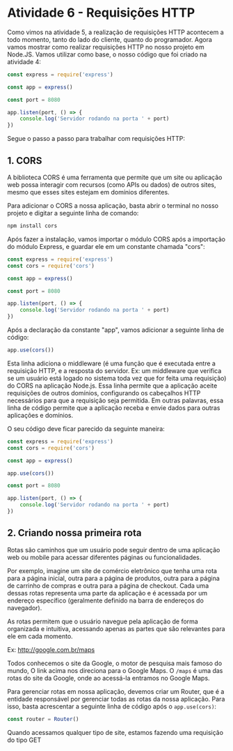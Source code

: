 # Atividade 6 - Requisições HTTP

Como vimos na atividade 5, a realização de requisições HTTP acontecem a todo momento, tanto do lado do cliente, quanto do programador. Agora vamos mostrar como realizar requisições HTTP no nosso projeto em Node.JS.
Vamos utilizar como base, o nosso código que foi criado na atividade 4:

```javascript
const express = require('express')

const app = express()

const port = 8080

app.listen(port, () => {
    console.log('Servidor rodando na porta ' + port)
})
```
Segue o passo a passo para trabalhar com requisições HTTP:

## 1. CORS

A biblioteca CORS é uma ferramenta que permite que um site ou aplicação web possa interagir com recursos (como APIs ou dados) de outros sites, mesmo que esses sites estejam em domínios diferentes.

Para adicionar o CORS a nossa aplicação, basta abrir o terminal no nosso projeto e digitar a seguinte linha de comando:

```bash
npm install cors
```

Após fazer a instalação, vamos importar o módulo CORS após a importação do módulo Express, e guardar ele em um constante chamada "cors":

```javascript
const express = require('express')
const cors = require('cors')

const app = express()

const port = 8080

app.listen(port, () => {
    console.log('Servidor rodando na porta ' + port)
})
```

Após a declaração da constante "app", vamos adicionar a seguinte linha de código:

```javascript
app.use(cors())
```

Esta linha adiciona o middleware (é uma função que é executada entre a requisição HTTP, e a resposta do servidor. Ex: um middleware que verifica se um usuário está logado no sistema toda vez que for feita uma requisição) do CORS na aplicação Node.js. Essa linha permite que a aplicação aceite requisições de outros domínios, configurando os cabeçalhos HTTP necessários para que a requisição seja permitida. Em outras palavras, essa linha de código permite que a aplicação receba e envie dados para outras aplicações e domínios.

O seu código deve ficar parecido da seguinte maneira:

```javascript
const express = require('express')
const cors = require('cors')

const app = express()

app.use(cors())

const port = 8080

app.listen(port, () => {
    console.log('Servidor rodando na porta ' + port)
})
```

## 2. Criando nossa primeira rota

Rotas são caminhos que um usuário pode seguir dentro de uma aplicação web ou mobile para acessar diferentes páginas ou funcionalidades.

Por exemplo, imagine um site de comércio eletrônico que tenha uma rota para a página inicial, outra para a página de produtos, outra para a página de carrinho de compras e outra para a página de checkout. Cada uma dessas rotas representa uma parte da aplicação e é acessada por um endereço específico (geralmente definido na barra de endereços do navegador).

As rotas permitem que o usuário navegue pela aplicação de forma organizada e intuitiva, acessando apenas as partes que são relevantes para ele em cada momento.

Ex: http://google.com.br/maps

Todos conhecemos o site da Google, o motor de pesquisa mais famoso do mundo, O link acima nos direciona para o Google Maps. O `/maps` é uma das rotas do site da Google, onde ao acessá-la entramos no Google Maps.

Para gerenciar rotas em nossa aplicação, devemos criar um Router, que é a entidade responsável por gerenciar todas as rotas da nossa aplicação. Para isso, basta acrescentar a seguinte linha de código após o `app.use(cors)`:

```javascript
const router = Router()
```

Quando acessamos qualquer tipo de site, estamos fazendo uma requisição do tipo GET